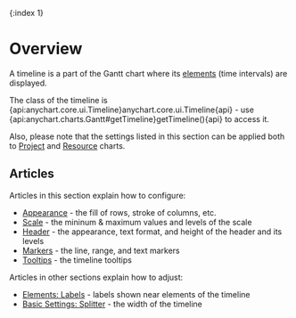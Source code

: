 {:index 1}
# Overview

A timeline is a part of the Gantt chart where its [elements](../Elements) (time intervals) are displayed.

The class of the timeline is {api:anychart.core.ui.Timeline}anychart.core.ui.Timeline{api} - use {api:anychart.charts.Gantt#getTimeline}getTimeline(){api} to access it.

Also, please note that the settings listed in this section can be applied both to [Project](../Project_Chart) and [Resource](../Resource_Chart) charts.

## Articles

Articles in this section explain how to configure:

* [Appearance](Appearance) - the fill of rows, stroke of columns, etc.
* [Scale](Scale) - the mininum & maximum values and levels of the scale
* [Header](Header) - the appearance, text format, and height of the header and its levels
* [Markers](Markers) - the line, range, and text markers
* [Tooltips](Tooltips) - the timeline tooltips

Articles in other sections explain how to adjust:

* [Elements: Labels](../Elements/Labels) - labels shown near elements of the timeline
* [Basic Settings: Splitter](../Basic_Settings#splitter) - the width of the timeline